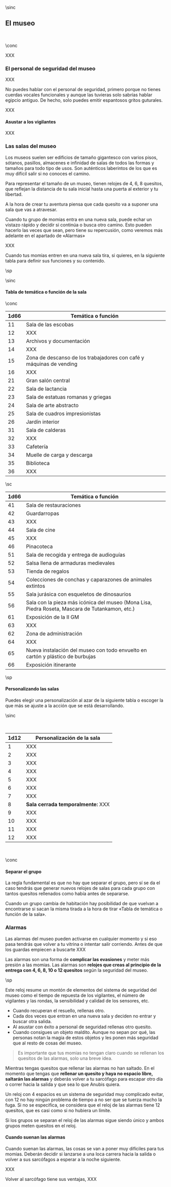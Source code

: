 \sinc

## El museo

&nbsp;

\conc

XXX

### El personal de seguridad del museo

XXX

No puedes hablar con el personal de seguridad, primero porque no tienes cuerdas vocales funcionales y aunque las tuvieras solo sabrías hablar egipcio antiguo. De hecho, solo puedes emitir espantosos gritos guturales. 

XXX

#### Asustar a los vigilantes

XXX

### Las salas del museo

Los museos suelen ser edificios de tamaño gigantesco con varios pisos, sótanos, pasillos, almacenes e infinidad de salas de todos las formas y tamaños para todo tipo de usos. Son auténticos laberintos de los que es muy difícil salir si no conoces el camino.

Para representar el tamaño de un museo, tienen relojes de 4, 6, 8 quesitos, que reflejan la distancia de tu sala inicial hasta una puerta al exterior y tu libertad.

A la hora de crear tu aventura piensa que cada quesito va a suponer una sala que vas a atravesar.

Cuando tu grupo de momias entra en una nueva sala, puede echar un vistazo rápido y decidir si continúa o busca otro camino. Esto pueden hacerlo las veces que sean, pero tiene su repercusión, como veremos más adelante en el apartado de «Alarmas»

XXX

Cuando tus momias entren en una nueva sala tira, si quieres, en la siguiente tabla para definir sus funciones y su contenido.

\sp

\sinc

#### Tabla de temática o función de la sala

\conc

|1d66|Temática o función|
|---|---|
|11|Sala de las escobas|
|12|XXX|
|13|Archivos y documentación|
|14|XXX|
|15|Zona de descanso de los trabajadores con café y máquinas de vending|
|16|XXX|
|21|Gran salón central|
|22|Sala de lactancia|
|23|Sala de estatuas romanas y griegas|
|24|Sala de arte abstracto|
|25|Sala de cuadros impresionistas|
|26|Jardín interior|
|31|Sala de calderas|
|32|XXX|
|33|Cafetería|
|34|Muelle de carga y descarga|
|35|Biblioteca|
|36|XXX|

\sc

|1d66|Temática o función|
|---|---|
|41|Sala de restauraciones|
|42|Guardarropas|
|43|XXX|
|44|Sala de cine|
|45|XXX|
|46|Pinacoteca|
|51|Sala de recogida y entrega de audioguías|
|52|Salsa llena de armaduras medievales|
|53|Tienda de regalos|
|54|Colecciones de conchas y caparazones de animales extintos|
|55|Sala jurásica con esqueletos de dinosaurios|
|56|Sala con la pieza más icónica del museo (Mona Lisa, Piedra Roseta, Mascara de Tutankamon, etc.)|
|61|Exposición de la II GM|
|63|XXX|
|62|Zona de administración|
|64|XXX|
|65|Nueva instalación del museo con todo envuelto en cartón y plástico de burbujas|
|66|Exposición itinerante|

\sp

#### Personalizando las salas

Puedes elegir una personalización al azar de la siguiente tabla o escoger la que más se ajuste a la acción que se está desarrollando.

\sinc

&nbsp;

|1d12|Personalización de la sala|
|---|---|
|1|XXX|
|2|XXX|
|3|XXX|
|4|XXX|
|5|XXX|
|6|XXX|
|7|XXX|
|8|**Sala cerrada temporalmente:** XXX|
|9|XXX|
|10|XXX|
|11|XXX|
|12|XXX|

&nbsp;

\conc

#### Separar el grupo

La regla fundamental es que no hay que separar el grupo, pero sí se da el caso tendrás que generar nuevos relojes de salas para cada grupo con tantos quesitos rellenados como había antes de separarse.

Cuando un grupo cambia de habitación hay posibilidad de que vuelvan a encontrarse si sacan la misma tirada a la hora de tirar «Tabla de temática o función de la sala».

### Alarmas

Las alarmas del museo pueden activarse en cualquier momento y si eso pasa tendrás que volver a tu vitrina o intentar salir corriendo. Antes de que los guardas empiecen a buscarte XXX

Las alarmas son una forma de **complicar las evasiones** y meter más presión a las momias. Las alarmas son **relojes que creas al principio de la entrega con 4, 6, 8, 10 o 12 quesitos** según la seguridad del museo.

\sp

Este reloj resume un montón de elementos del sistema de seguridad del museo como el tiempo de repuesta de los vigilantes, el número de vigilantes y las rondas, la sensibilidad y calidad de los sensores, etc.  

* Cuando recuperan el resuello, rellenas otro.
* Cada dos veces que entran en una nueva sala y deciden no entrar y buscar otra salida.
* Al asustar con éxito a personal de seguridad rellenas otro quesito.
* Cuando consigues un objeto maldito. Aunque no sepan por qué, las personas notan la magia de estos objetos y les ponen más seguridad que al resto de cosas del museo.

> Es importante que tus momias no tengan claro cuando se rellenan los quesitos de las alarmas, solo una breve idea.

Mientras tengas quesitos que rellenar las alarmas no han saltado. En el momento que tengas que **rellenar un quesito y haya no espacio libre, saltarán las alarmas** y deberás volver a tu sarcófago para escapar otro día o correr hacia la salida y que sea lo que Anubis quiera.

Un reloj con 4 espacios es un sistema de seguridad muy complicado evitar, con 12 no hay ningún problema de tiempo a no ser que se tuerza mucho la fuga. Si no se especifica, se considera que el reloj de las alarmas tiene 12 quesitos, que es casi como si no hubiera un límite.

Si los grupos se separan el reloj de las alarmas sigue siendo único y ambos grupos meten quesitos en el reloj.

#### Cuando suenan las alarmas

Cuando suenan las alarmas, las cosas se van a poner muy difíciles para tus momias. Deberán decidir si lanzarse a una loca carrera hacia la salida o volver a sus sarcófagos a esperar a la noche siguiente.
 
XXX

Volver al sarcófago tiene sus ventajas, XXX